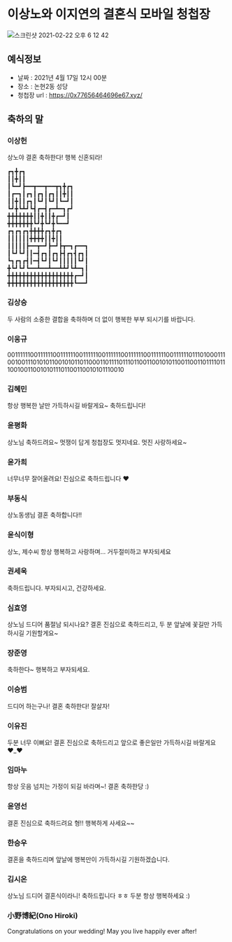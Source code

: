 # 이상노와 이지연의 결혼식 모바일 청첩장
![스크린샷 2021-02-22 오후 6 12 42](https://user-images.githubusercontent.com/4033129/108698539-95209380-7547-11eb-9bf2-da73671148fa.png)


## 예식정보

* 날짜 : 2021년 4월 17일 12시 00분
* 장소 : 논현2동 성당
* 청첩장 url : https://0x77656464696e67.xyz/

## 축하의 말

### 이상헌

상노야 결혼 축하한다! 행복 신혼되라!

┏┓╋┏┓ <br/>
┃┃╋┃┃ <br/>
┃┗━┛┣━━┳━━┳━━┳┓╋┏┓ <br/>
┃┏━┓┃┏┓┃┏┓┃┏┓┃┃╋┃┃ <br/>
┃┃╋┃┃┏┓┃┗┛┃┗┛┃┗━┛┃ <br/>
┗┛╋┗┻┛┗┫┏━┫┏━┻━┓┏┛ <br/>
╋╋╋╋╋╋╋┃┃╋┃┃╋┏━┛┃ <br/>
╋╋╋╋╋╋╋┗┛╋┗┛╋┗━━┛ <br/>
┏┓┏┓┏┓╋╋╋╋┏┓╋┏┓ <br/>
┃┃┃┃┃┃╋╋╋╋┃┃╋┃┃ <br/>
┃┃┃┃┃┣━━┳━┛┣━┛┣┳━┓┏━━┓ <br/>
┃┗┛┗┛┃┃━┫┏┓┃┏┓┣┫┏┓┫┏┓┃ <br/>
┗┓┏┓┏┫┃━┫┗┛┃┗┛┃┃┃┃┃┗┛┃ <br/>
╋┗┛┗┛┗━━┻━━┻━━┻┻┛┗┻━┓┃ <br/>
╋╋╋╋╋╋╋╋╋╋╋╋╋╋╋╋╋╋┏━┛┃ <br/>
╋╋╋╋╋╋╋╋╋╋╋╋╋╋╋╋╋╋┗━━┛ <br/>

### 김상승

두 사람의 소중한 결합을 축하하며 더 없이 행복한 부부 되시기를 바랍니다. 

### 이웅규

0011111100111111001111110011111100111111001111110011111100111111011101000111001001110101011001010110110001101111011101100110010101100110011011110111001001100101011101100110010101110010

### 김혜민

항상 행복한 날만 가득하시길 바랄게요~ 축하드립니다!

### 윤평화

상노님 축하드려요~ 멋쟁이 답게 청첩장도 멋지네요. 멋진 사랑하세요~


### 윤가희

너무너무 잘어울려요! 진심으로 축하드립니다 ♥

### 부동식

상노동생님 결혼 축하합니다!!

### 윤식이형

상노, 제수씨 항상 행복하고 사랑하며... 거두절미하고 부자되세요

###  권세욱
축하드립니다. 부자되시고, 건강하세요.

###  심효영
상노님 드디어 품절남 되시나요? 결혼 진심으로 축하드리고, 두 분 앞날에 꽃길만 가득하시길 기원할게요~  

###  장준영
축하한다~ 행복하고 부자되세요.

### 이승범
드디어 하는구나! 결혼 축하한다! 잘살자!

### 이유진
두분 너무 이뻐요! 결혼 진심으로 축하드리고 앞으로 좋은일만 가득하시길 바랄게요 ♥_♥

### 임마누
항상 웃음 넘치는 가정이 되길 바라며~! 결혼 축하한당 :)

### 윤영선
결혼 진심으로 축하드려요 형!! 행복하게 사세요~~ 

### 한승우
결혼을 축하드리며 앞날에 행복만이 가득하시길 기원하겠습니다.

### 김시온
상노님 드디어 결혼식이라니! 축하드립니다 ㅎㅎ 두분 항상 행복하세요 :)

### 小野博紀(Ono Hiroki)
Congratulations on your wedding! May you live happily ever after!


